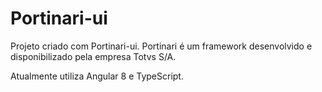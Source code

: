 # Portinari-ui

Projeto criado com Portinari-ui.
Portinari é um framework desenvolvido e disponibilizado pela empresa Totvs S/A.

Atualmente utiliza Angular 8 e TypeScript.
